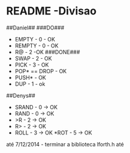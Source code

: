 # README -Divisao #

##Daniel##
###DO###
* EMPTY - 0 - OK
* REMPTY - 0 - OK
* R@ - 2 -OK
###DONE###
* SWAP - 2 - OK
* PICK - 3 - OK
* POP* == DROP - OK
* PUSH* - OK 
* DUP - 1 - ok

##Denys##
* SRAND - 0 -> OK
* RAND - 0 -> OK
* \>R - 2 -> OK
* R> - 2 -> OK
* ROLL - 3 -> OK
*ROT - 5 -> OK

até 7/12/2014 - terminar a biblioteca lforth.h
até
